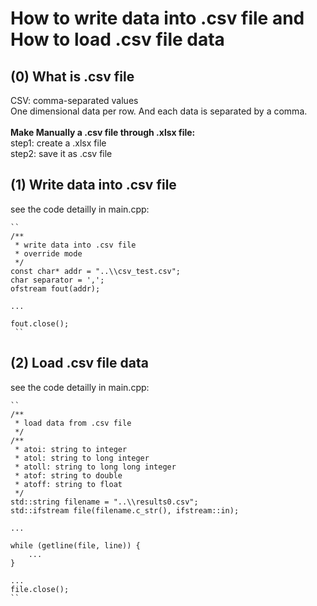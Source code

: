 # How to write data into .csv file and How to load .csv file data
## (0) What is .csv file
CSV: comma-separated values </br>
One dimensional data per row. And each data is separated by a comma. </br>
</br>
**Make Manually a .csv file through .xlsx file:** </br>
step1: create a .xlsx file </br>
step2: save it as .csv file </br>

## (1) Write data into .csv file
see the code detailly in main.cpp: </br>

    `` 
    /**
     * write data into .csv file
     * override mode
     */ 
    const char* addr = "..\\csv_test.csv";
    char separator = ',';
    ofstream fout(addr);
    
    ...

    fout.close();
     ``
## (2) Load .csv file data
see the code detailly in main.cpp: </br>
    
    ``
    /**
     * load data from .csv file
     */
    /**
     * atoi: string to integer
     * atol: string to long integer
     * atoll: string to long long integer
     * atof: string to double
     * atoff: string to float
     */
    std::string filename = "..\\results0.csv";
    std::ifstream file(filename.c_str(), ifstream::in);

    ...

    while (getline(file, line)) {
        ...
    }
    
    ...
    file.close();
    ``